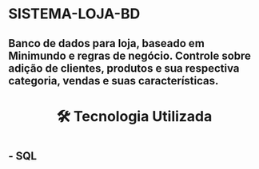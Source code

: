 # SISTEMA-LOJA-BD

## Banco de dados para loja, baseado em Minimundo e regras de negócio. Controle sobre adição de clientes, produtos e sua respectiva categoria, vendas e suas características.

<div align="center"> <h1> 🛠️ Tecnologia Utilizada <h1> </div>

## - SQL
